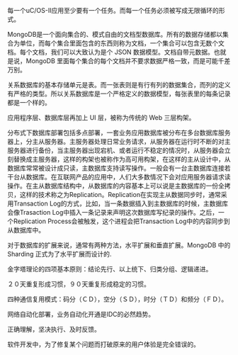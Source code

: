每一个uC/OS-II应用至少要有一个任务。而每一个任务必须被写成无限循环的形式。

MongoDB是一个面向集合的、模式自由的文档型数据库。所有的数据存储都以集合为单位，而每个集合里面包含的东西则称为文档，一个集合可以包含无数个文档。每个文档，我们可以大致认为是个 JSON 数据模型。文档自带元数据。也就是说，MongoDB 里面每个集合的每个文档并不要求数据严格一致，而是可能千差万别。

关系数据库的基本存储单元是表。而一张表则是有行有列的数据集合，而列的定义有严格的类型。所以关系数据库是一个严格定义的数据模型，每张表里的每条记录都是一个样的。

应用程序层、数据库层再加上 UI 层，被称为传统的 Web 三层构架。

分布式下数据库部署包括多点部署，一套业务应用数据库被分布在多台数据库服务器上，分主从服务器。主服务器处理日常业务请求，从服务器在运行时不断的对主服务器进行备份，当主服务器出现宕机、或者运行不稳定的情况时，从服务器会立刻替换成主服务器，这样的构架也被称作为高可用构架，在这样的主从设计中，从数据库常常被设计成只读，主数据库支持读写操作。一般会有一台主数据库连接若干台从数据库。在互联网产品的应用中，人们大多数情况下会对应用服务器请求读操作。在主从数据库结构中，从数据库的内容基本上可以说是主数据库的一份全拷贝，这样的技术称之为Replication。Replication在实现主从数据同步时，通常采用Transaction Log的方式，比如，当一条数据插入到主数据库的时候，主数据库会像Trasaction Log中插入一条记录来声明这次数据库写纪录的操作。之后，一个Replication Process会被触发，这个进程会把Transaction Log中的内容同步到从数据库中。

对于数据库的扩展来说，通常有两种方法，水平扩展和垂直扩展。MongoDB 中的 Sharding 正式为了水平扩展而设计的.

金字塔理论的四项基本原则：结论先行、以上统下、归类分组、逻辑递进。

２０天重复形成习惯，９０天重复形成稳定的习惯。

四种通信复用模式：码分（ＣＤ），空分（ＳＤ），时分（ＴＤ）和频分（ＦＤ）。

网络自动化部署，业务自动化开通是IDC的必然趋势。

正确理解，坚决执行、及时反馈。

软件开发中，为了修复某个问题而打破原来的用户体验是完全错误的。

